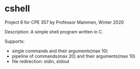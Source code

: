 # cshell
Project 6 for CPE 357 by Professor Mammen, Winter 2020

Description: A simple shell program written in C.

Supports:
 - single commands and their arguments(max 10)
 - pipeline of commands(max 20) and their arguments(max 10)
 - file redirection: stdin, stdout
